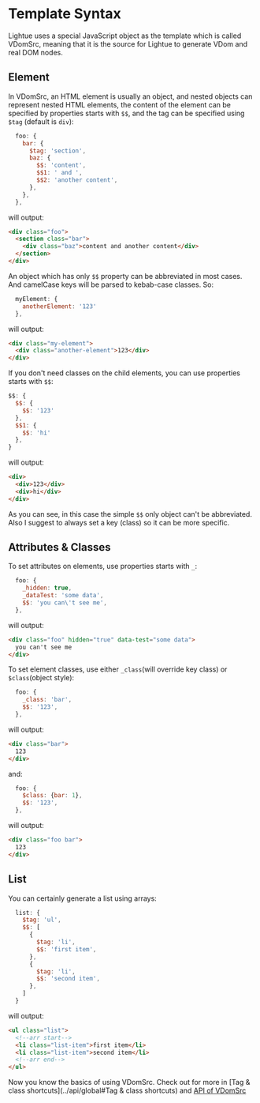 # Template Syntax

Lightue uses a special JavaScript object as the template which is called VDomSrc, meaning that it is the source for Lightue to generate VDom and real DOM nodes.

## Element

In VDomSrc, an HTML element is usually an object, and nested objects can represent nested HTML elements, the content of the element can be specified by properties starts with `$$`, and the tag can be specified using `$tag` (default is `div`):
```js
  foo: {
    bar: {
      $tag: 'section',
      baz: {
        $$: 'content',
        $$1: ' and ',
        $$2: 'another content',
      },
    },
  },
```
will output:
```html
<div class="foo">
  <section class="bar">
    <div class="baz">content and another content</div>
  </section>
</div>
```

An object which has only `$$` property can be abbreviated in most cases. And camelCase keys will be parsed to kebab-case classes. So:
```js
  myElement: {
    anotherElement: '123'
  },
```
will output:
```html
<div class="my-element">
  <div class="another-element">123</div>
</div>
```

If you don't need classes on the child elements, you can use properties starts with `$$`:
```js
$$: {
  $$: {
    $$: '123'
  },
  $$1: {
    $$: 'hi'
  },
}
```
will output:
```html
<div>
  <div>123</div>
  <div>hi</div>
</div>
```
As you can see, in this case the simple `$$` only object can't be abbreviated. Also I suggest to always set a key (class) so it can be more specific.

## Attributes & Classes

To set attributes on elements, use properties starts with `_`:
```js
  foo: {
    _hidden: true,
    _dataTest: 'some data',
    $$: 'you can\'t see me',
  },
```
will output:
```html
<div class="foo" hidden="true" data-test="some data">
  you can't see me
</div>
```

To set element classes, use either `_class`(will override key class) or `$class`(object style):
```js
  foo: {
    _class: 'bar',
    $$: '123',
  },
```
will output:
```html
<div class="bar">
  123
</div>
```
and:
```js
  foo: {
    $class: {bar: 1},
    $$: '123',
  },
```
will output:
```html
<div class="foo bar">
  123
</div>
```

## List

You can certainly generate a list using arrays:
```js
  list: {
    $tag: 'ul',
    $$: [
      {
        $tag: 'li',
        $$: 'first item',
      },
      {
        $tag: 'li',
        $$: 'second item',
      },
    ]
  }
```
will output:
```html
<ul class="list">
  <!--arr start-->
  <li class="list-item">first item</li>
  <li class="list-item">second item</li>
  <!--arr end-->
</ul>
```


Now you know the basics of using VDomSrc. Check out for more in [Tag & class shortcuts](../api/global#Tag & class shortcuts) and [API of VDomSrc](../api/template)
